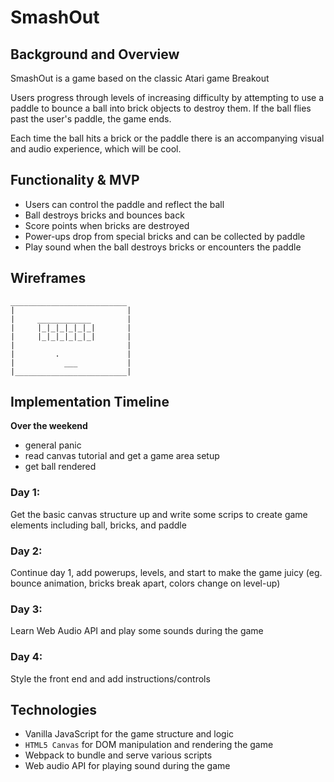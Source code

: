 # SmashOut

## Background and Overview

SmashOut is a game based on the classic Atari game Breakout

Users progress through levels of increasing difficulty by attempting to use a paddle to bounce a ball into brick objects to destroy them. If the ball flies past the user's paddle, the game ends.

Each time the ball hits a brick or the paddle there is an accompanying visual and audio experience, which will be cool.

## Functionality & MVP

 * Users can control the paddle and reflect the ball
 * Ball destroys bricks and bounces back
 * Score points when bricks are destroyed
 * Power-ups drop from special bricks and can be collected by paddle
 * Play sound when the ball destroys bricks or encounters the paddle

## Wireframes
````
__________________________
|                         |
|     ____________        |
|     |_|_|_|_|_|_|       |
|     |_|_|_|_|_|_|       |
|                         |
|         .               |
|           ___           |
|_________________________|

````

## Implementation Timeline

**Over the weekend**
* general panic
* read canvas tutorial and get a game area setup
* get ball rendered

### Day 1:
Get the basic canvas structure up and write some scrips to create game elements including ball, bricks, and paddle
### Day 2:
Continue day 1, add powerups, levels, and start to make the game juicy (eg. bounce animation, bricks break apart, colors change on level-up)
### Day 3:
Learn Web Audio API and play some sounds during the game
### Day 4:
Style the front end and add instructions/controls


## Technologies

* Vanilla JavaScript for the game structure and logic
* `HTML5 Canvas` for DOM manipulation and rendering the game
* Webpack to bundle and serve various scripts
* Web audio API for playing sound during the game
